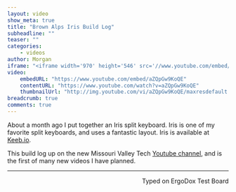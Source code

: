 ```yaml
---
layout: video
show_meta: true
title: "Brown Alps Iris Build Log"
subheadline: ""
teaser: ""
categories:
    - videos
author: Morgan
iframe: "<iframe width='970' height='546' src='//www.youtube.com/embed/aZQpGw9KoQE' frameborder='0' allowfullscreen></iframe>"
video:
    embedURL: "https://www.youtube.com/embed/aZQpGw9KoQE"
    contentURL: "https://www.youtube.com/watch?v=aZQpGw9KoQE"
    thumbnailUrl: "http://img.youtube.com/vi/aZQpGw9KoQE/maxresdefault.jpg"
breadcrumb: true
comments: true
---
```


About a month ago I put together an Iris split keyboard. Iris is one of my favorite split keyboards, and uses a fantastic layout. Iris is available at [Keeb.io](http://keeb.io).

This build log up on the new Missouri Valley Tech [Youtube channel](https://www.youtube.com/channel/UCmvObmbEDqM3yamTB7AgBS ), and is the first of many new videos I have planned.

---
<p align="right">Typed on ErgoDox Test Board</p>
